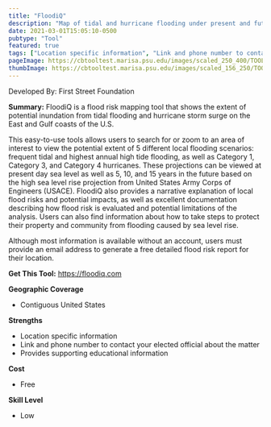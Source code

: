 ```yaml
---
title: "FloodiQ"
description: "Map of tidal and hurricane flooding under present and future scenarios"
date: 2021-03-01T15:05:10-0500
pubtype: "Tool"
featured: true
tags: ["Location specific information", "Link and phone number to contact your elected official about the matter", "Provides supporting educational information"]
pageImage: https://cbtooltest.marisa.psu.edu/images/scaled_250_400/TOOLID_25.0_ScreenCapture-1.png
thumbImage: https://cbtooltest.marisa.psu.edu/images/scaled_156_250/TOOLID_25.0_ScreenCapture-1.png
---
```

Developed By: First Street Foundation

**Summary:** FloodiQ is a flood risk mapping tool that shows the extent of potential inundation from tidal flooding and hurricane storm surge on the East and Gulf coasts of the U.S.

This easy-to-use tools allows users to search for or zoom to an area of interest to view the potential extent of 5 different local flooding scenarios: frequent tidal and highest annual high tide flooding, as well as Category 1, Category 3, and Category 4 hurricanes. These projections can be viewed at present day sea level as well as 5, 10, and 15 years in the future based on the high sea level rise projection from United States Army Corps of Engineers (USACE). FloodiQ also provides a narrative explanation of local flood risks and potential impacts, as well as excellent documentation describing how flood risk is evaluated and potential limitations of the analysis. Users can also find information about how to take steps to protect their property and community from flooding caused by sea level rise. 

Although most information is available without an account, users must provide an email address to generate a free detailed flood risk report for their location.

__**Get This Tool:**__ https://floodiq.com

__**Geographic Coverage**__
- Contiguous United States

__**Strengths**__
-  Location specific information
-   Link and phone number to contact your elected official about the matter
-   Provides supporting educational information

__**Cost**__
- Free

__**Skill Level**__
- Low
